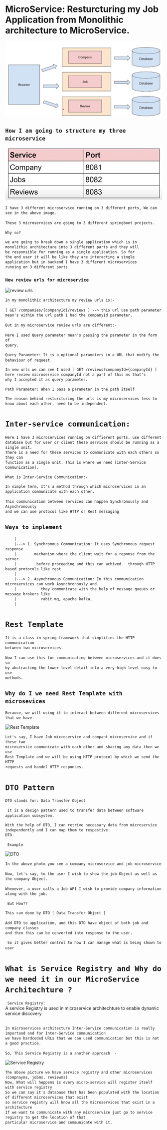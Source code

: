 # MicroService: Resturcturing my Job Application from Monolithic architecture to MicroService.

![MicroService](image.png)

## ``` How I am going to structure my three microservice ```
![Port](image-1.png)

    I have 3 different microservice running on 3 different ports, We can see in the above image.

    These 3 microservices are going to 3 different springboot projects.

``` Why so? ```

    we are going to break down a single application which is in
    monolithic architecture into 3 different parts and they will
    be responsible for running as a single application. So for 
    the end user it will be like they are interacting a single
    application but in backend I have 3 different microservices
    running on 3 different ports

### ``` New review urls for microservice ```

![review urls](image-2.png)

    In my monolithic architecture my review urls is:- 
    
    [ GET /companies/{companyId}/reviews ] --> this url use path parameter
    mean's within the url path I had the companyId parameter.

    But in my microservice review urls are different:-

    Here I used Query parameter mean's passing the parameter in the form of
    query.
``` Query Parameter: It is a optional parameters in a URL that modify the behaviour of request ```  

    In new urls we can see I used [ GET /reviews?companyId={companyId} ]
    here review microservice companyId not a part of this ms that's
    why I accepted it as query parameter.

``` Path Parameter: When I pass a parameter in the path itself ```



    The reason behind resturcturing the urls is my microservices less to know about each other, need to be independent.

    
# ``` Inter-service communication: ```
    Here I have 3 microservices running on diffierent ports, use different database but for user or client these services should be running as a single unit.
    There is a need for these services to communicate with each others so they can
    function as a single unit. This is where we need [Inter-Service Communication].

``` What is Inter-Service Communication:- ```

    In simple term, It's a method through which microservices in an application communicate with each other.

    This communication between services can happen Synchronously and Asynchronously
    and we can use protocol like HTTP or Rest messaging

## ```Ways to implement ```
        |
        |---> 1. Synchronous Communication: It uses Synchronous request response      
        |        mechanism where the client wait for a reponse from the server       
        |         before proceeding and this can achived   through HTTP based protocols like rest
        |
        |---> 2. Asynchronous Communication: In this communication microservices can work Asynchronously and 
        |           they communicate with the help of message queues or message brokers like
        |           rabit mq, apache kafka, 
        |

# ```Rest Template ```

    It is a class in spring framework that simplifies the HTTP communication 
    between two microservices.

    Now I can use this for communicating between microservices and it does so 
    by abstracting the lower level detail into a very high level easy to use
    methods.

## ```Why do I we need Rest Template with microsevices ```

    Because, we will using it to interact between different microservices that we have.

![Rest Template](image-3.png)

    Let's say, I have Job microservice and compant microservice and if these two 
    microservice communicate with each other and sharing any data then we use 
    Rest Template and we will be using HTTP protocol by which we send the HTTP
    requests and handel HTTP responses.

# ```DTO Pattern ```

    DTO stands for: Data Transfer Object

``` It is a design pattern used to transfer data between software application subsystem.```

    With the help of DTO, I can retrive necessary data from microservice independently and I can map them to respestive
    DTO.

``` Example```

![DTO](image-4.png)

    In the above photo you see a company microservice and job microservice
    
    Now, let's say, to the user I wish to show the job Object as well as
    the company Object.
    
    Whenever, a user calls a Job API I wish to provide company information
    along with the job.

``` But How??```

    This can done by DTO [ Data Transfer Object ]

    Add DTO to application, and this DTO have object of both job and company classes
    and then this can be converted into response to the user.
``` So it gives better control to how I can manage what is being shown to user```

# ```What is Service Registry and Why do we need it in our MicroService Architechture ? ```

``` Service Registry:```  
    A service Registry is used in microservice architechture to enable dynamic service discovery

##  
    In microservices architecture Inter-Service communication is really importand and for Inter-Service communication
    we have hardcoded URLs that we can used communication but this is not a good practice.

    So, This Service Registry is a another approach  -

![Service Registry](image-5.png)

    The above picture we have service registry and other microservices (Compnayms, jobms, reviewms) 
    Now, What will heppens is every micro-service will register itself with service registry
    So we can say it's database that has been populated with the location of different microservices that exist
    so service registry will know all the microservices that exist in a architecture
    If we want to communicate with any microservice just go to service registry to get the location of that
    particular microservice and communicate with it.
    